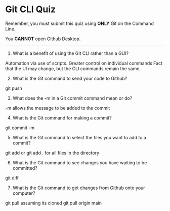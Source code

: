 # Git CLI Quiz

Remember, you must submit this quiz using __ONLY__ Git on the Command Line.

You __CANNOT__ open Github Desktop.

---

1. What is a benefit of using the Git CLI rather than a GUI?

<!-- Write your answer here -->
Automation via use of scripts. 
Greater control on individual commands
Fact that the UI may change, but the CLI commands remain the same.

2. What is the Git command to send your code to Github?

<!-- Write your answer here -->
git push <remotename> <branchname>

3. What does the -m in a Git commit command mean or do?

<!-- Write your answer here -->
-m allows the message to be added to the commit

4. What is the Git command for making a commit?

<!-- Write your answer here -->
git commit -m

5. What is the Git command to select the files you want to add to a commit?

<!-- Write your answer here -->
git add <filename> or git add . for all files in the directory

6. What is the Git command to see changes you have waiting to be committed?

<!-- Write your answer here -->
git diff

7. What is the Git command to get changes from Github onto your computer?

<!-- Write your answer here -->
git pull <remotename> <branchname> assuming its cloned
git pull origin main
